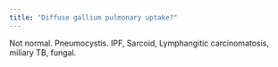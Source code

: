 ```yaml
---
title: "Diffuse gallium pulmonary uptake?"
---
```

Not normal. Pneumocystis. IPF, Sarcoid, Lymphangitic carcinomatosis, miliary TB, fungal.

